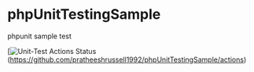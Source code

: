 # phpUnitTestingSample
phpunit sample test

[![Unit-Test Actions Status](https://github.com/pratheeshrussell1992/phpUnitTestingSample/workflows/PHPUNIT_Testing/badge.svg)(https://github.com/pratheeshrussell1992/phpUnitTestingSample/actions)
